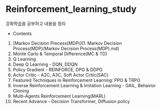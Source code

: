 # Reinforcement_learning_study
강화학습을 공부하고 내용을 정리

- Contents
1. [Markov Decision Precess(MDP)](1. Markov Decision Process(MDP)/Markov Decision Process(MDP).md)
2. Monte Carlo & Temporal Difference(MC & TD)
3. Q Learning
4. Deep Q Learning - DQN, DDQN
5. Policy Gradient - REINFORCE, DPG & DDPG
6. Actor Critic - A2C, A3C, Soft Actor Critic(SAC)
7. Featured Techniques in Reinforcement Learning: PPO & TRPO
8. Inverse Reinforcement Learning & Imitation Learning - GAIL, Behavior Cloning
9. Multi-Agents Reinforcement Learning(MARL)
10. Recent Advance - Decision Transformer, Diffusion policy
